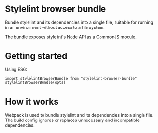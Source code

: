 # Stylelint browser bundle

Bundle stylelint and its dependencies into a single file, suitable for running in an environment without access to a file system.

The bundle exposes stylelint's Node API as a CommonJS module.

# Getting started

Using ES6:

```
import stylelintBrowserBundle from "stylelint-browser-bundle"
stylelintBrowserBundle(opts)
```

# How it works

Webpack is used to bundle stylelint and its dependencies into a single file. The build config ignores or replaces unnecessary and incompatible dependencies.
